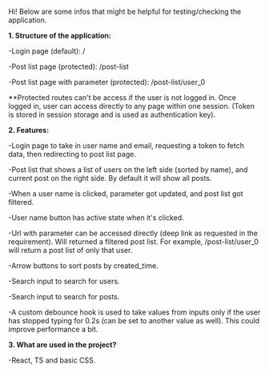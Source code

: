 Hi! Below are some infos that might be helpful for testing/checking the application.

**1. Structure of the application:**

-Login page (default): /

-Post list page (protected): /post-list

-Post list page with parameter (protected): /post-list/user_0

**Protected routes can't be access if the user is not logged in. Once logged in, user can access directly to any page within one session. (Token is stored in session storage and is used as authentication key).

**2. Features:**

-Login page to take in user name and email, requesting a token to fetch data, then redirecting to post list page.

-Post list that shows a list of users on the left side (sorted by name), and current post on the right side. By default it will show all posts.

-When a user name is clicked, parameter got updated, and post list got filtered.

-User name button has active state when it's clicked.

-Url with parameter can be accessed directly (deep link as requested in the requirement). Will returned a filtered post list. For example, /post-list/user_0 will return a post list of only that user.

-Arrow buttons to sort posts by created_time.

-Search input to search for users.

-Search input to search for posts.

-A custom debounce hook is used to take values from inputs only if the user has stopped typing for 0.2s (can be set to another value as well). This could improve performance a bit.

**3. What are used in the project?**

-React, TS and basic CSS.

